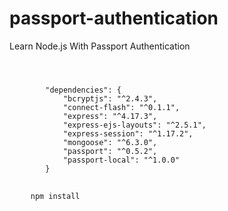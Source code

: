 # passport-authentication
Learn Node.js With Passport Authentication
#
<pre>
    <code class="language-console">
        "dependencies": {
            "bcryptjs": "^2.4.3",
            "connect-flash": "^0.1.1",
            "express": "^4.17.3",
            "express-ejs-layouts": "^2.5.1",
            "express-session": "^1.17.2",
            "mongoose": "^6.3.0",
            "passport": "^0.5.2",
            "passport-local": "^1.0.0"
        }
    </code>
</pre>
<pre>
    <code class="language-console">npm install</code>
</pre>               